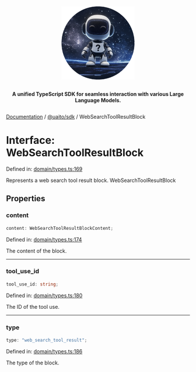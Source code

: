 <div style="display:flex; flex-direction:column; align-items:center;">
<p align="center">
  <img src="../UAITO.png" alt="UAITO Logo" width="200"/>
</p>

<p align="center">
  <strong>A unified TypeScript SDK for seamless interaction with various Large Language Models.</strong>
</p>
</div>

[Documentation](README.md) / [@uaito/sdk](@uaito.sdk.md) / WebSearchToolResultBlock

# Interface: WebSearchToolResultBlock

Defined in: [domain/types.ts:169](https://github.com/elribonazo/uaito/blob/02b540c7fb117ee73578d4c4974ca392894aea8b/packages/sdk/src/domain/types.ts#L169)

Represents a web search tool result block.
 WebSearchToolResultBlock

## Properties

### content

```ts
content: WebSearchToolResultBlockContent;
```

Defined in: [domain/types.ts:174](https://github.com/elribonazo/uaito/blob/02b540c7fb117ee73578d4c4974ca392894aea8b/packages/sdk/src/domain/types.ts#L174)

The content of the block.

***

### tool\_use\_id

```ts
tool_use_id: string;
```

Defined in: [domain/types.ts:180](https://github.com/elribonazo/uaito/blob/02b540c7fb117ee73578d4c4974ca392894aea8b/packages/sdk/src/domain/types.ts#L180)

The ID of the tool use.

***

### type

```ts
type: "web_search_tool_result";
```

Defined in: [domain/types.ts:186](https://github.com/elribonazo/uaito/blob/02b540c7fb117ee73578d4c4974ca392894aea8b/packages/sdk/src/domain/types.ts#L186)

The type of the block.
